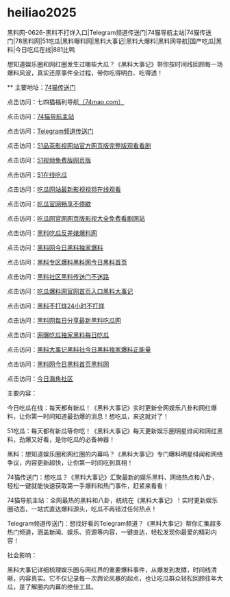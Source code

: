 # heiliao2025
黑料网-0626-黑料不打烊入口|Telegram频道传送门|74猫导航主站|74猫传送门|78黑料网|51吃瓜|黑料曝料网|黑料大事记|黑料大爆料|黑料网导航|国产吃瓜|黑料|今日吃瓜在线|881比鸭

想知道娱乐圈和网红圈发生过哪些大瓜？《黑料大事记》带你按时间线回顾每一场爆料风波，真实还原事件全过程，带你吃得明白、吃得透！

** 主要地址：<a href="https://74mao.com/">74猫传送门</a>

点击访问：七四猫福利导航<a href="https://74mao.com/">（74mao.com）</a>

点击访问：<a href="https://74mao.com/">74猫导航主站</a>

点击访问：<a href="https://74mao.com/">Telegram频道传送门</a>

点击访问：<a href="https://pc5-37.pages.dev/">51品茶影视网站官方网页版完整版观看看剧</a>

点击访问：<a href="https://pc8-37.pages.dev/">51视频免费版网页版</a>

点击访问：<a href="https://cg10-38.pages.dev/">51在线吃瓜</a>

点击访问：<a href="https://cg1-39.pages.dev/">吃瓜网站最新影视视频在线观看</a>

点击访问：<a href="https://cg2-39.pages.dev/">吃瓜官网畅享不停歇</a>

点击访问：<a href="https://cg3-39.pages.dev/">吃瓜网官网网页版影视大全免费看剧网站</a>

点击访问：<a href="https://heiliao518.pages.dev/">黑料吃瓜反差婊爆料网</a>

点击访问：<a href="https://heiliao562-2ld.pages.dev/">黑料网今日黑料独家爆料</a>

点击访问：<a href="https://heiliao560.pages.dev/">黑料专区爆料黑料网今日黑料首页</a>

点击访问：<a href="https://heiliao672.pages.dev/">黑料社区黑料传送门不迷路</a>

点击访问：<a href="https://heiliao284.pages.dev/">吃瓜爆料网官网首页入口黑料大事记</a>

点击访问：<a href="https://heiliao2623.pages.dev/">黑料不打烊24小时不打烊</a>

点击访问：<a href="https://heiliao267.pages.dev/">黑料网每日分享最新黑料吃瓜网</a>

点击访问：<a href="https://heiliao874.pages.dev/">网曝吃瓜独家黑料每日吃瓜</a>

点击访问：<a href="https://heiliao822.pages.dev/">黑料大事记黑料社今日黑料独家爆料正能量</a>

点击访问：<a href="https://heiliao637-3bw.pages.dev/">黑料网今日黑料首页黑料网</a>

点击访问：<a href="https://hj-642.pages.dev/">今日海角社区</a>

主要内容：

今日吃瓜在线：每天都有新瓜！《黑料大事记》实时更新全网娱乐八卦和网红爆料，让你第一时间知道最劲爆的消息！想吃瓜，来这就对了！

51吃瓜：每天都有新瓜等你吃！《黑料大事记》每天更新娱乐圈明星绯闻和网红黑料，劲爆又好看，是你吃瓜的必备神器！

黑料：想知道娱乐圈和网红圈的内幕吗？《黑料大事记》专门曝料明星绯闻和网络争议，内容更新超快，让你第一时间吃到真相！

74猫传送门：想吃瓜？《黑料大事记》汇聚最新的娱乐黑料、网络热点和八卦，轻松一键就能快速获取第一手爆料和热门事件，赶紧来看看！

74猫导航主站：全网最热的黑料和八卦，统统在《黑料大事记》！实时更新娱乐圈动态，一站式直达爆料源头，吃瓜不再错过任何热点！

Telegram频道传送门：想找好看的Telegram频道？《黑料大事记》帮你汇集超多热门频道，涵盖新闻、娱乐、资源等内容，一键直达，轻松发现你最爱的精彩内容！

社会影响：

黑料大事记详细梳理娱乐圈与网红界的重要爆料事件，从爆发到发酵，时间线清晰，内容真实。它不仅记录每一次舆论风暴的起点，也让吃瓜群众轻松回顾往年大瓜，是了解圈内内幕的绝佳工具。

<span style="display:none;">[Canonical link](https://github.com/boo20250626/tai88）</span>
